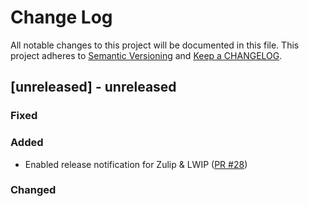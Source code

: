 # Change Log

All notable changes to this project will be documented in this file. This project adheres to [Semantic Versioning](http://semver.org/) and [Keep a CHANGELOG](http://keepachangelog.com/).

## [unreleased] - unreleased

### Fixed


### Added

- Enabled release notification for Zulip & LWIP ([PR #28](https://github.com/redvers/pony-odbc/pull/28))

### Changed


